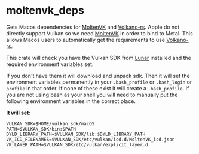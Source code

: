 # moltenvk_deps
Gets Macos dependencies for [MoltenVK](https://github.com/KhronosGroup/MoltenVK) and [Volkano-rs](https://github.com/vulkano-rs/vulkano).
Apple do not directly support Vulkan so we need [MoltenVK](https://github.com/KhronosGroup/MoltenVK)
in order to bind to Metal.
This allows Macos users to automatically get the requirements to use [Volkano-rs](https://github.com/vulkano-rs/vulkano).

This crate will check you have the Vulkan SDK from [Lunar](https://vulkan.lunarg.com/sdk/home) installed 
and the required environment variables set.

If you don't have them it will download and unpack sdk.
Then it will set the environment variables permanently in your `.bash_profile` or `.bash_login` 
or `profile` in that order.
If none of these exist it will create a `.bash_profile`.
If you are not using bash as your shell you will need to manually
put the following environment variables in the correct place.

__It will set:__
```
VULKAN_SDK=$HOME/vulkan_sdk/macOS
PATH=$VULKAN_SDK/bin:$PATH
DYLD_LIBRARY_PATH=$VULKAN_SDK/lib:$DYLD_LIBRARY_PATH
VK_ICD_FILENAMES=$VULKAN_SDK/etc/vulkan/icd.d/MoltenVK_icd.json
VK_LAYER_PATH=$VULKAN_SDK/etc/vulkan/explicit_layer.d
```
